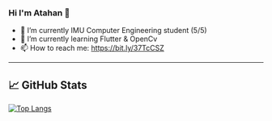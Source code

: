 ### Hi I'm Atahan 👋


- 🔭 I’m currently IMU Computer Engineering student (5/5)
- 🌱 I’m currently learning Flutter & OpenCv
- 📫 How to reach me: https://bit.ly/37TcCSZ
-----------------------------------------------------------------

## &#x1f4c8; GitHub Stats
[![Top Langs](https://github-readme-stats.vercel.app/api/top-langs/?username=AtahanKocc&layout=compact)](https://github.com/AtahanKocc/github-readme-stats)




